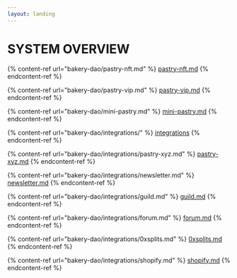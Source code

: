 ```yaml
---
layout: landing
---
```


# SYSTEM OVERVIEW

{% content-ref url="bakery-dao/pastry-nft.md" %}
[pastry-nft.md](bakery-dao/pastry-nft.md)
{% endcontent-ref %}

{% content-ref url="bakery-dao/pastry-vip.md" %}
[pastry-vip.md](bakery-dao/pastry-vip.md)
{% endcontent-ref %}

{% content-ref url="bakery-dao/mini-pastry.md" %}
[mini-pastry.md](bakery-dao/mini-pastry.md)
{% endcontent-ref %}

{% content-ref url="bakery-dao/integrations/" %}
[integrations](bakery-dao/integrations/)
{% endcontent-ref %}

{% content-ref url="bakery-dao/integrations/pastry-xyz.md" %}
[pastry-xyz.md](bakery-dao/integrations/pastry-xyz.md)
{% endcontent-ref %}

{% content-ref url="bakery-dao/integrations/newsletter.md" %}
[newsletter.md](bakery-dao/integrations/newsletter.md)
{% endcontent-ref %}

{% content-ref url="bakery-dao/integrations/guild.md" %}
[guild.md](bakery-dao/integrations/guild.md)
{% endcontent-ref %}

{% content-ref url="bakery-dao/integrations/forum.md" %}
[forum.md](bakery-dao/integrations/forum.md)
{% endcontent-ref %}

{% content-ref url="bakery-dao/integrations/0xsplits.md" %}
[0xsplits.md](bakery-dao/integrations/0xsplits.md)
{% endcontent-ref %}

{% content-ref url="bakery-dao/integrations/shopify.md" %}
[shopify.md](bakery-dao/integrations/shopify.md)
{% endcontent-ref %}
